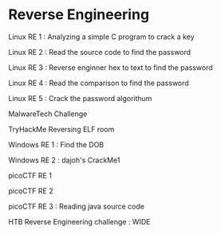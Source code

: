 # Reverse Engineering

Linux RE 1 : Analyzing a simple C program to crack a key

Linux RE 2 : Read the source code to find the password

Linux RE 3 : Reverse enginner hex to text to find the password

Linux RE 4 : Read the comparison to find the password

Linux RE 5 : Crack the password algorithum 

MalwareTech Challenge

TryHackMe Reversing ELF room

Windows RE 1 : Find the DOB

Windows RE 2 : dajoh's CrackMe1

picoCTF RE 1

picoCTF RE 2

picoCTF RE 3 : Reading java source code

HTB Reverse Engineering challenge : WIDE
